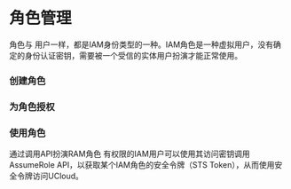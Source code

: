 # 角色管理

角色与 用户一样，都是IAM身份类型的一种。IAM角色是一种虚拟用户，没有确定的身份认证密钥，需要被一个受信的实体用户扮演才能正常使用。

### 创建角色

### 为角色授权

### 使用角色
通过调用API扮演RAM角色
有权限的IAM用户可以使用其访问密钥调用AssumeRole API，以获取某个IAM角色的安全令牌（STS Token），从而使用安全令牌访问UCloud。




